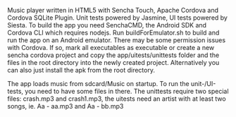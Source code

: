 Music player written in HTML5 with Sencha Touch, Apache Cordova and Cordova SQLite Plugin.
Unit tests powered by Jasmine, UI tests powered by Siesta.
To build the app you need SenchaCMD, the Android SDK and Cordova CLI which requires nodejs.
Run buildForEmulator.sh to build and run the app on an Android emulator.
There may be some permission issues with Cordova. If so, mark all executables as executable or create a new sencha cordova project and copy the app/uitests/unittests folder and the files in the root directory into the newly created project.
Alternatively you can also just install the apk from the root directory.

The app loads music from sdcard/Music on startup. To run the unit-/UI-tests, you need to have some files in there.
The unittests require two special files: crash.mp3 and crash1.mp3, the uitests need an artist with at least two songs, ie. Aa - aa.mp3 and Aa - bb.mp3